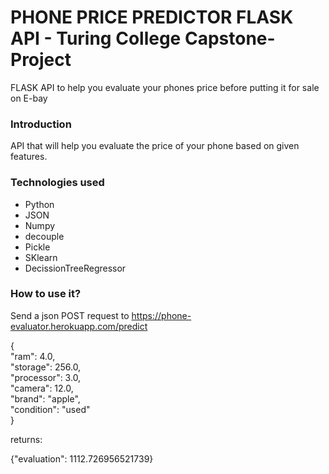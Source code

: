 # PHONE PRICE PREDICTOR FLASK API - Turing College Capstone-Project

FLASK API to help you evaluate your phones price before putting it for sale on E-bay 

### Introduction

API that will help you evaluate the price of your phone based on given features.

### Technologies used
- Python
- JSON
- Numpy
- decouple
- Pickle
- SKlearn
- DecissionTreeRegressor

### How to use it?

Send a json POST request to https://phone-evaluator.herokuapp.com/predict

{\
    "ram": 4.0,\
    "storage": 256.0,\
    "processor": 3.0,\
    "camera": 12.0,\
    "brand": "apple",\
    "condition": "used"\
}

returns:

{"evaluation": 1112.726956521739}